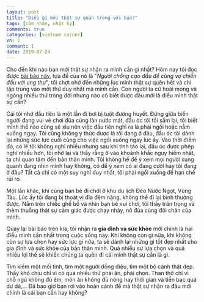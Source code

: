 ```yaml
---
layout: post
title: "Điều gì mới thật sự quan trọng với bạn?"
tags: [cảm nhận, nhật ký]
comments: true
categories: [vietnam corner]
vn: 1
comment: 1
date: 2019-07-24
---
```


Cho đến khi nào bạn mới thật sự nhận ra mình cần gì nhất? Hôm nay tôi đọc được [bài báo này](https://vnexpress.net/doi-song/nguoi-chong-cao-dau-de-cung-vo-chien-dau-voi-ung-thu-3957126.html), tựa đề của nó là "*Người chồng cạo đầu để cùng vợ chiến đấu với ung thư*", tôi chợt nhớ đến những lúc mình thật sự quên hết và chỉ tập trung vào một thứ duy nhất mà mình cần. Con người ta cứ hoài mong và ngóng nhiều thứ trong đời nhưng nào có biết được đâu mới là điều mình thật sự cần?

Cái tôi nhớ đầu tiên là một lần đi bơi bị tuột đường huyết. Đứng giữa biển người đang vui vẻ chơi đùa cùng làn nước mát, đầu óc tôi tối sầm lại, tôi biết mình thể nào cũng sẽ xỉu nên việc đầu tiên nghĩ ra là phải ngồi hoặc nằm xuống ngay. Tôi cũng không ý thức được là tôi đang ở đâu, đầu óc tôi dành lại những sức lực cuối cùng cho việc ngồi xuống ngay lúc ấy. Vào thời điểm đó, có lẽ tôi không nghĩ nhiều nhưng sau khi tỉnh táo lại, đầu óc được phép nghĩ nhiều hơn, tôi nhớ lại và thấy rằng ở vào khoảnh khắc nguy hiểm nhất, ta chỉ quan tâm đến bản thân mình. Tôi không hề để ý xem mọi người xung quanh đang nhìn mình hay không, có để ý xem có ai đang cười hay tôi đang ở đâu? Tất cả chỉ có một suy nghĩ duy nhất, tôi phải ngồi xuống để hạn chế rủi ro.

Một lần khác, khi cùng bạn bè đi chơi ở khu du lịch Đèo Nước Ngọt, Vũng Tàu. Lúc ấy tôi đang bị thoát vị đĩa đệm nặng, không thể đi lại bình thường được. Nằm trên chiếc ghế bố và nhìn bạn bè vui chơi, tôi thấy trân trọng và thèm thuồng thật sự cảm giác được chạy nhảy, nô đùa cùng đôi chân của mình.

Quay lại bài báo trên kia, tôi nhận ra **gia đình và sức khỏe** mới chính là hai điều mình cần nhất trong cuộc sống này. Khi không còn gì nữa, khi không còn sự lựa chọn hay sức lực gì nữa, ta sẽ dành lại những gì tốt đẹp nhất cho gia đình và sức khỏe của bản thân mình. Quá nhiều sự lựa chọn và quá nhiều lợi thế sẽ khiến chúng ta quên đi cái mình thật sự cần là gì. 

Tìm kiếm một mối tình, tìm một người đồng điệu, tìm một bộ cánh thật đẹp. Thấy khó chịu chỉ vì có quá nhiều thứ phải ăn, phải chọn. Than thở chỉ vì chỗ ngủ không đủ êm, món ăn không đủ nóng hay thời gian và tiền bạc quá dư dả,... Đã bao giờ bạn rơi vào hoàn cảnh để mà thật sự nhận ra đâu mới chính là cái bạn cần hay không? 